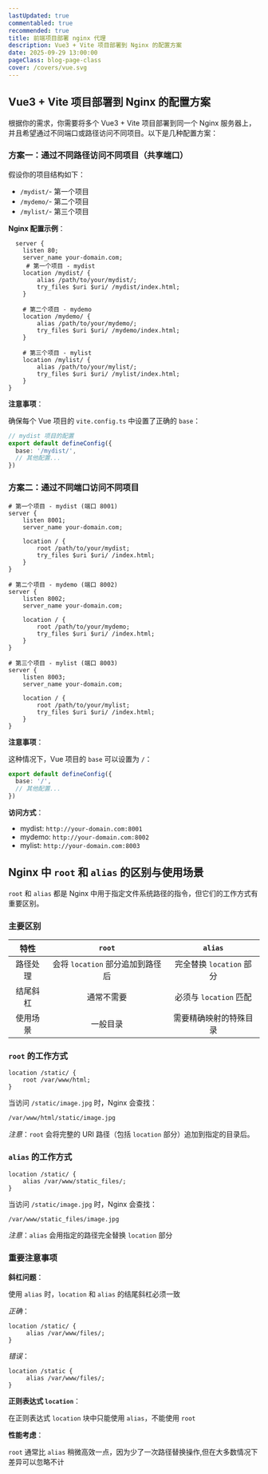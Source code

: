 ```yaml
---
lastUpdated: true
commentabled: true
recommended: true
title: 前端项目部署 nginx 代理
description: Vue3 + Vite 项目部署到 Nginx 的配置方案
date: 2025-09-29 13:00:00 
pageClass: blog-page-class
cover: /covers/vue.svg
---
```



## Vue3 + Vite 项目部署到 Nginx 的配置方案 ##

根据你的需求，你需要将多个 Vue3 + Vite 项目部署到同一个 Nginx 服务器上，并且希望通过不同端口或路径访问不同项目。以下是几种配置方案：

### 方案一：通过不同路径访问不同项目（共享端口） ###

假设你的项目结构如下：

- `/mydist/`- 第一个项目
- `/mydemo/`- 第二个项目
- `/mylist/`- 第三个项目

**Nginx 配置示例**：

```nginx
  server {
    listen 80;
    server_name your-domain.com;
     # 第一个项目 - mydist
    location /mydist/ {
        alias /path/to/your/mydist/;
        try_files $uri $uri/ /mydist/index.html;
    }

    # 第二个项目 - mydemo
    location /mydemo/ {
        alias /path/to/your/mydemo/;
        try_files $uri $uri/ /mydemo/index.html;
    }

    # 第三个项目 - mylist
    location /mylist/ {
        alias /path/to/your/mylist/;
        try_files $uri $uri/ /mylist/index.html;
    }
}
```

**注意事项**​：

确保每个 Vue 项目的 `vite.config.ts` 中设置了正确的 `base`：

```ts
// mydist 项目的配置
export default defineConfig({
  base: '/mydist/',
  // 其他配置...
})
```

### 方案二：通过不同端口访问不同项目 ###

```nginx
# 第一个项目 - mydist (端口 8001)
server {
    listen 8001;
    server_name your-domain.com;

    location / {
        root /path/to/your/mydist;
        try_files $uri $uri/ /index.html;
    }
}

# 第二个项目 - mydemo (端口 8002)
server {
    listen 8002;
    server_name your-domain.com;

    location / {
        root /path/to/your/mydemo;
        try_files $uri $uri/ /index.html;
    }
}

# 第三个项目 - mylist (端口 8003)
server {
    listen 8003;
    server_name your-domain.com;

    location / {
        root /path/to/your/mylist;
        try_files $uri $uri/ /index.html;
    }
}
```

**注意事项**​：

这种情况下，Vue 项目的 `base` 可以设置为 `/`：

```ts
export default defineConfig({
  base: '/',
  // 其他配置...
})
```

**访问方式**：

- mydist: `http://your-domain.com:8001`
- mydemo: `http://your-domain.com:8002`
- mylist: `http://your-domain.com:8003`

## Nginx 中 `root` 和 `alias` 的区别与使用场景 ##

`root` 和 `alias` 都是 Nginx 中用于指定文件系统路径的指令，但它们的工作方式有重要区别。

### 主要区别 ###

|  特性   |  `root`  |  `alias`  |
| :-----------: | :-----------: | :-----------: |
| ​路径处理 | ​会将 `location` 部分追加到路径后 | 完全替换 `location` 部分 |
| ​结尾斜杠 | ​通常不需要 | 必须与 `location` 匹配 |
| ​使用场景 | ​一般目录 | 需要精确映射的特殊目录 |

### `root` 的工作方式 ###

```nginx
location /static/ {
    root /var/www/html;
}
```

当访问 `/static/image.jpg` 时，Nginx 会查找：

```txt
/var/www/html/static/image.jpg
```

*注意*：`root` 会将完整的 URI 路径（包括 `location` 部分）追加到指定的目录后。

### `alias` 的工作方式 ###

```nginx
location /static/ {
    alias /var/www/static_files/;
}
```

当访问 `/static/image.jpg` 时，Nginx 会查找：

```txt
/var/www/static_files/image.jpg
```

*注意*：`alias` 会用指定的路径完全替换 `location` 部分

### 重要注意事项 ###

**​斜杠问题**​：

使用 `alias` 时，`location` 和 `alias` 的结尾斜杠必须一致

*正确*：

```nginx
location /static/ {
     alias /var/www/files/;
}
```

*错误*：

```nginx
location /static {
     alias /var/www/files/;
}
```

**​正则表达式 `location`**​：

在正则表达式 `location` 块中只能使用 `alias`，不能使用 `root`

**​性能考虑**​：

`root` 通常比 `alias` 稍微高效一点，因为少了一次路径替换操作,但在大多数情况下差异可以忽略不计
